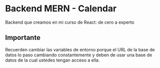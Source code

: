 # Backend MERN - Calendar

Backend que creamos en mi curso de React: de cero a experto



## Importante
Recuerden cambiar las variables de entorno porque el URL de la base de datos lo paso cambiando constantemente y deben de usar una base de datos de la cual ustedes tengan acceso a ella.